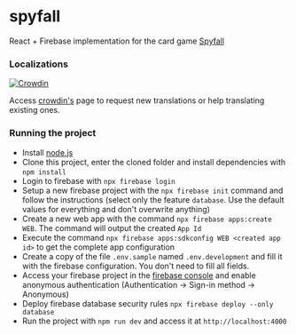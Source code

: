 spyfall
=======

React + Firebase implementation for the card game [Spyfall](http://boardgamegeek.com/boardgame/166384/spyfall)

### Localizations
[![Crowdin](https://d322cqt584bo4o.cloudfront.net/adrianocola-spyfall/localized.svg)](https://crowdin.com/project/adrianocola-spyfall)

Access [crowdin's](https://crowdin.com/project/adrianocola-spyfall) page to request new translations or help translating existing ones.

### Running the project

- Install [node.js](https://nodejs.org/)
- Clone this project, enter the cloned folder and install dependencies with `npm install`
- Login to firebase with `npx firebase login`
- Setup a new firebase project with the `npx firebase init` command and follow the instructions (select only the feature `database`. Use the default values for everything and don't overwrite anything)
- Create a new web app with the command `npx firebase apps:create WEB`. The command will output the created `App Id`
- Execute the command `npx firebase apps:sdkconfig WEB <created app id>` to get the complete app configuration
- Create a copy of the file `.env.sample` named `.env.development` and fill it with the firebase configuration. You don't need to fill all fields.
- Access your firebase project in the [firebase console](https://console.firebase.google.com/) and enable anonymous authentication (Authentication → Sign-in method → Anonymous)
- Deploy firebase database security rules `npx firebase deploy --only database`
- Run the project with `npm run dev` and access it at `http://localhost:4000`
